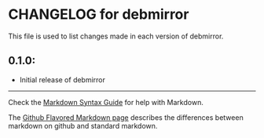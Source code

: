 # CHANGELOG for debmirror

This file is used to list changes made in each version of debmirror.

## 0.1.0:

* Initial release of debmirror

- - - 
Check the [Markdown Syntax Guide](http://daringfireball.net/projects/markdown/syntax) for help with Markdown.

The [Github Flavored Markdown page](http://github.github.com/github-flavored-markdown/) describes the differences between markdown on github and standard markdown.
